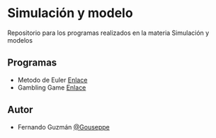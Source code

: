 # Simulación y modelo

Repositorio para los programas realizados en la materia Simulación y modelos

## Programas

- Metodo de Euler [Enlace][Euler]
- Gambling Game [Enlace][GamblingGame]

## Autor

* Fernando Guzmán [@Gouseppe][myGitHub]

[myGitHub]: https://github.com/Gouseppe
[Euler]: https://github.com/Gouseppe/simulacion-y-modelos/blob/main/euler-method.py
[GamblingGame]:  https://github.com/Gouseppe/simulacion-y-modelos/blob/main/gambling-game.py